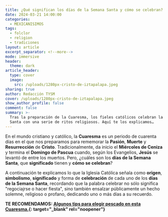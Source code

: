 ```yaml
---
title: ¿Qué significan los días de la Semana Santa y cómo se celebran?
date: 2024-03-21 14:00:00
categories:
  - MEXICANISIMOS
tags:
  - folclor
  - religion
  - tradiciones
layout: article
excerpt_separator: <!--more-->
mode: immersive
header:
  theme: dark
article_header:
  type: cover
  image:
    src: /uploads/1280px-cristo-de-iztapalapa.jpeg
sharing: true
author: Redacción TYSM
cover: /uploads/1280px-cristo-de-iztapalapa.jpeg
show_author_profile: false
comment: false
summary: >-
  Tras la preparación de la Cuaresma, los fieles católicos celebran la la Semana
  Santa con una serie de ritos religiosos. Aquí te los explicamos…
---
```

En el mundo cristiano y católico, la **Cuaresma** es un periodo de cuarenta días en el que nos preparamos para rememorar la **Pasión**, **Muerte** y **Resurrección** de **Cristo**. Tradicionalmente, da inicio el **Miércoles de Ceniza** y termina el **Domingo de Pascua** cuando, según los Evangelios, **Jesús** se levantó de entre los muertos. Pero, ¿cuáles son los **días de la Semana Santa**, que **significado** tienen y **cómo se celebran**?

A continuación te explicamos lo que la Iglesia Católica señala como **origen**, **simbolismo**, **significado** y forma de **celebración** de cada uno de los **días de la Semana Santa**, recordando que la palabra celebrar no sólo significa "regociajrse o hacer fiesta", sino también ensalzar públicamente un hecho solemne, religioso o profano, dedicando uno o más días a su recuerdo.

**TE RECOMENDAMOS: [Algunos tips para elegir pescado en esta Cuaresma.](https://blog.tonoysumariachi.com/gastronomia/2024/02/16/algunos-tips-para-elegir-pescado-durante-esta-cuaresma.html){: target="_blank" rel="noopener"}**